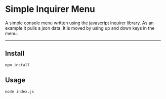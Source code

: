 # Simple Inquirer Menu

A simple console menu written using the javascript inquirer library. 
As an example it pulls a json data. It is moved by using up and down keys in the menu.

<hr/>

## Install

`npm install`

## Usage

`node index.js`
